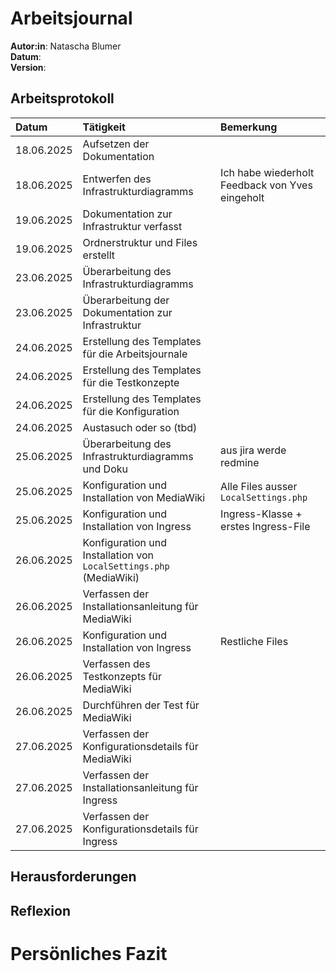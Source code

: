 # Arbeitsjournal
**Autor:in**: Natascha Blumer  
**Datum**:    
**Version**:  

## Arbeitsprotokoll
| Datum | Tätigkeit | Bemerkung |
| :-- | :-- | :-- |
| 18.06.2025 | Aufsetzen der Dokumentation |  |
| 18.06.2025 | Entwerfen des Infrastrukturdiagramms | Ich habe wiederholt Feedback von Yves eingeholt |
| 19.06.2025 | Dokumentation zur Infrastruktur verfasst |  |
| 19.06.2025 | Ordnerstruktur und Files erstellt |  |
| 23.06.2025 | Überarbeitung des Infrastrukturdiagramms |  |
| 23.06.2025 | Überarbeitung der Dokumentation zur Infrastruktur |  |
| 24.06.2025 | Erstellung des Templates für die Arbeitsjournale |  |
| 24.06.2025 | Erstellung des Templates für die Testkonzepte |  |
| 24.06.2025 | Erstellung des Templates für die Konfiguration |  |
| 24.06.2025 | Austasuch oder so (tbd) |  |
| 25.06.2025 | Überarbeitung des Infrastrukturdiagramms und Doku | aus jira werde redmine |
| 25.06.2025 | Konfiguration und Installation von MediaWiki | Alle Files ausser `LocalSettings.php` |
| 25.06.2025 | Konfiguration und Installation von Ingress | Ingress-Klasse + erstes Ingress-File |
| 26.06.2025 | Konfiguration und Installation von `LocalSettings.php` (MediaWiki) |  |
| 26.06.2025 | Verfassen der Installationsanleitung für MediaWiki |  |
| 26.06.2025 | Konfiguration und Installation von Ingress | Restliche Files |
| 26.06.2025 | Verfassen des Testkonzepts für MediaWiki |  |
| 26.06.2025 | Durchführen der Test für MediaWiki |  |
| 27.06.2025 | Verfassen der Konfigurationsdetails für MediaWiki |  |
| 27.06.2025 | Verfassen der Installationsanleitung für Ingress |  |
| 27.06.2025 | Verfassen der Konfigurationsdetails für Ingress |  |

## Herausforderungen

## Reflexion

# Persönliches Fazit
